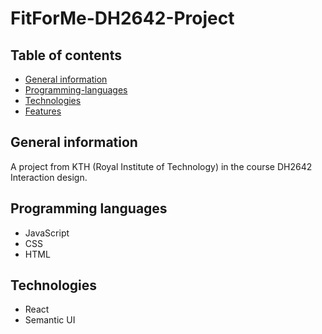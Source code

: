 # FitForMe-DH2642-Project

## Table of contents
* [General information](#General-information)
* [Programming-languages](#Programming-language)
* [Technologies](#Technologies)
* [Features](#Features)

## General information
A project from KTH (Royal Institute of Technology) in the course DH2642 Interaction design.

## Programming languages
* JavaScript
* CSS
* HTML

## Technologies
* React
* Semantic UI

